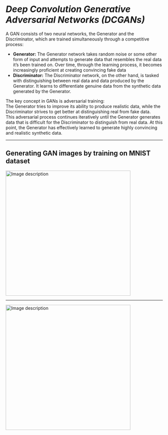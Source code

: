 # ***Deep Convolution Generative Adversarial Networks (DCGANs)***

A GAN consists of two neural networks, the Generator and the Discriminator, which are trained simultaneously through a competitive process:

- **Generator:** The Generator network takes random noise or some other form of input and attempts to generate data that resembles the real data it’s been trained on. Over time, through the learning process, it becomes increasingly proficient at creating convincing fake data
- **Discriminator:** The Discriminator network, on the other hand, is tasked with distinguishing between real data and data produced by the Generator. It learns to differentiate genuine data from the synthetic data generated by the Generator.

The key concept in GANs is adversarial training:<br>
The Generator tries to improve its ability to produce realistic data, while the Discriminator strives to get better at distinguishing real from fake data. <br>
This adversarial process continues iteratively until the Generator generates data that is difficult for the Discriminator to distinguish from real data. At this point, the Generator has effectively learned to generate highly convincing and realistic synthetic data. <hr>


## Generating GAN images by training on MNIST dataset
<img src="https://github.com/user-attachments/assets/d1aad58b-ec69-42e5-9238-01cbbd0899c2" alt="Image description" width="400"/> <hr>
<img src="https://github.com/user-attachments/assets/f218f613-0d05-4cac-83da-d416d38c9514" alt="Image description" width="400"/>


